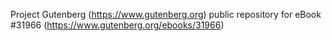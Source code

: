Project Gutenberg (https://www.gutenberg.org) public repository for eBook #31966 (https://www.gutenberg.org/ebooks/31966)
